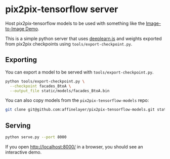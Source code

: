 # pix2pix-tensorflow server

Host pix2pix-tensorflow models to be used with something like the [Image-to-Image Demo](https://affinelayer.com/pixsrv/).

This is a simple python server that uses [deeplearn.js](https://deeplearnjs.org/) and weights exported from pix2pix checkpoints using `tools/export-checkpoint.py`.

## Exporting

You can export a model to be served with `tools/export-checkpoint.py`.

```sh
python tools/export-checkpoint.py \
  --checkpoint facades_BtoA \
  --output_file static/models/facades_BtoA.bin
```

You can also copy models from the `pix2pix-tensorflow-models` repo:

```sh
git clone git@github.com:affinelayer/pix2pix-tensorflow-models.git static/models
```

## Serving

```sh
python serve.py --port 8000
```

If you open [http://localhost:8000/](http://localhost:8000/) in a browser, you should see an interactive demo.
